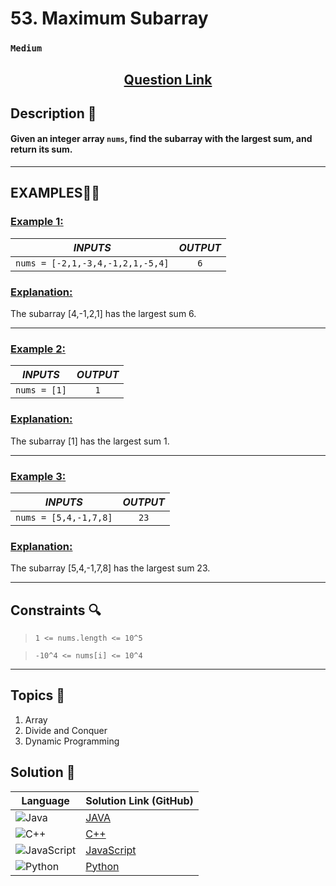 # 53. Maximum Subarray

### `Medium`


<h2 align="center">
<a href="https://leetcode.com/problems/maximum-subarray/description/"><strong>Question Link</strong></a>
</h2>


## Description 📑

#### Given an integer array `nums`, find the subarray with the largest sum, and return its sum.

---

## **EXAMPLES**💫✨ </br>

<h3>

<ins>**Example 1**:</ins> </br>


| _INPUTS_ | _OUTPUT_ |
| :-----------: | :-----------: |
| `nums = [-2,1,-3,4,-1,2,1,-5,4]` | `6` |

</h3>

<h3>
<ins>Explanation:</ins>
</h3>

The subarray [4,-1,2,1] has the largest sum 6.

____
<h3>

<ins>**Example 2**:</ins> </br>

| _INPUTS_ | _OUTPUT_ |
| :-----------: | :-----------: |
| `nums = [1]` | `1` |

</h3>

<h3>
<ins>Explanation:</ins>
</h3>

The subarray [1] has the largest sum 1.

___

<h3>

<ins>**Example 3**:</ins> </br>

| _INPUTS_ | _OUTPUT_ |
| :-----------: | :-----------: |
| `nums = [5,4,-1,7,8]` | `23` |

</h3>

<h3>
<ins>Explanation:</ins>
</h3>

The subarray [5,4,-1,7,8] has the largest sum 23.

___

## Constraints 🔍

> `1 <= nums.length <= 10^5`</br>

> `-10^4 <= nums[i] <= 10^4`

___

## Topics 📝

1. Array
2. Divide and Conquer
3. Dynamic Programming


## Solution 📃

|  Language   |  Solution Link (GitHub) |
| ------------- | ------------- |
|  ![Java](https://img.shields.io/badge/java-%23ED8B00.svg?style=flat&logo=openjdk&logoColor=white)  | [JAVA](https://github.com/Purnima47/Leetcode-Solutions/blob/main/%F0%9F%9F%A1%20Medium/53%20-%20Maximum%20Subarray/_53MaximumSubarray.java) |
|  ![C++](https://img.shields.io/badge/c++-%2300599C.svg?style=plastic&logo=c%2B%2B&logoColor=white)  | [C++](https://github.com/Purnima47/Leetcode-Solutions/blob/main/%F0%9F%9F%A1%20Medium/53%20-%20Maximum%20Subarray/_53MaximumSubarray.cpp)  |
|  ![JavaScript](https://img.shields.io/badge/javascript-%23323330.svg?style=flat&logo=javascript&logoColor=%23F7DF1E)  | [JavaScript](https://github.com/Purnima47/Leetcode-Solutions/blob/main/%F0%9F%9F%A1%20Medium/53%20-%20Maximum%20Subarray/_53MaximumSubarray.js) |
|![Python](https://img.shields.io/badge/python-3670A0?style=plastic&logo=python&logoColor=ffdd54)| [Python](https://github.com/Purnima47/Leetcode-Solutions/blob/main/%F0%9F%9F%A1%20Medium/53%20-%20Maximum%20Subarray/_53MaximumSubarray.py) |